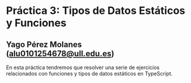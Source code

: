 # Práctica 3: Tipos de Datos Estáticos y Funciones
## Yago Pérez Molanes (alu0101254678@ull.edu.es)
En esta práctica tendremos que resolver una serie de ejercicios relacionados con 
funciones y tipos de datos estáticos en TypeScript.
